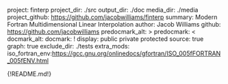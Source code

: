 project: finterp
project_dir: ./src
output_dir: ./doc
media_dir: ./media
project_github: https://github.com/jacobwilliams/finterp
summary: Modern Fortran Multidimensional Linear Interpolation
author: Jacob Williams
github: https://github.com/jacobwilliams
predocmark_alt: >
predocmark: <
docmark_alt:
docmark: !
display: public
         private
         protected
source: true
graph: true
exclude_dir: ./tests
extra_mods: iso_fortran_env:https://gcc.gnu.org/onlinedocs/gfortran/ISO_005fFORTRAN_005fENV.html

{!README.md!}

